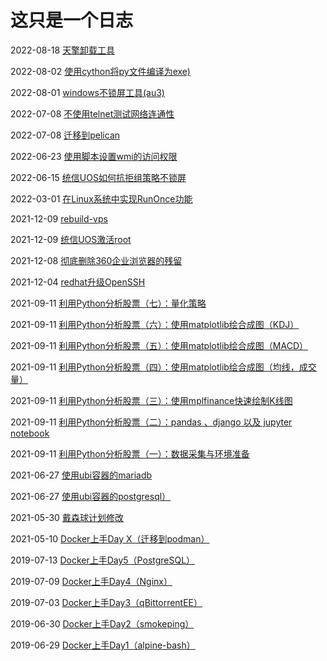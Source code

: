 # 这只是一个日志



2022-08-18 [天擎卸载工具](TQUninstaller/)

2022-08-02 [使用cython将py文件编译为exe)](making-an-executable-in-cython/)

2022-08-01 [windows不锁屏工具(au3)](keepawake/)

2022-07-08 [不使用telnet测试网络连通性](test-network-connect-without-telnet/)

2022-07-08 [迁移到pelican](migrate-from-hexo-to-pelican/)

2022-06-23 [使用脚本设置wmi的访问权限](wmi-access-setting-via-script/)

2022-06-15 [统信UOS如何抗拒组策略不锁屏](how-to-disable-lock-screen-policy-in-uos/)

2022-03-01 [在Linux系统中实现RunOnce功能](windows-runonce-in-linux/)

2021-12-09 [rebuild-vps](rebuild-vps/)

2021-12-09 [统信UOS激活root](root-uos/)

2021-12-08 [彻底删除360企业浏览器的残留](remove-360-ent-browser/)

2021-12-04 [redhat升级OpenSSH](redhat-update-openssh/)

2021-09-11 [利用Python分析股票（七）：量化策略](python-analyze-stocks-7/)

2021-09-11 [利用Python分析股票（六）：使用matplotlib绘合成图（KDJ）](python-analyze-stocks-6/)

2021-09-11 [利用Python分析股票（五）：使用matplotlib绘合成图（MACD）](python-analyze-stocks-5/)

2021-09-11 [利用Python分析股票（四）：使用matplotlib绘合成图（均线，成交量）](python-analyze-stocks-4/)

2021-09-11 [利用Python分析股票（三）：使用mplfinance快速绘制K线图](python-analyze-stocks-3/)

2021-09-11 [利用Python分析股票（二）：pandas 、django 以及 jupyter notebook](python-analyze-stocks-2/)

2021-09-11 [利用Python分析股票（一）：数据采集与环境准备](python-analyze-stocks-1/)

2021-06-27 [使用ubi容器的mariadb](ubi-mariadb/)

2021-06-27 [使用ubi容器的postgresql）](ubi-postgresql/)

2021-05-30 [戴森球计划修改](dyson_sphere/)

2021-05-10 [Docker上手Day X（迁移到podman）](docker-day-6/)

2019-07-13 [Docker上手Day5（PostgreSQL）](docker-day-5/)

2019-07-09 [Docker上手Day4（Nginx）](docker-day-4/)

2019-07-03 [Docker上手Day3（qBittorrentEE）](docker-day-3/)

2019-06-30 [Docker上手Day2（smokeping）](docker-day-2/)

2019-06-29 [Docker上手Day1（alpine-bash）](docker-day-1/)

